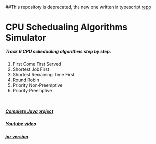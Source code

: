 ##This repository is deprecated, the new one written in typescript [repo](https://github.com/Mowafy/CPU-Schedualing-Simulator)

CPU Schedualing Algorithms Simulator
====================================
<h5>Track 6 CPU schedualing algorithms step by step.</h5>
<ol>
<li> First Come First Served </li>
<li> Shortest Job First </li>
<li> Shortest Remaining Time First </li>
<li> Round Robin </li>
<li> Priority Non-Preemptive </li>
<li> Priority Preemptive </li>
</ol>
</br>
<h5> <a href="http://goo.gl/aUuI2Z"> Complete Java project </a> </h5>
<h5> <a href="http://goo.gl/Y3Xo6N"> Youtube video </a> </h5>
<h5> <a href="http://goo.gl/xYM5xM"> jar version </a> </h5>

